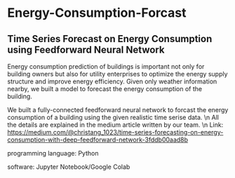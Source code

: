 # Energy-Consumption-Forcast
## Time Series Forecast on Energy Consumption using Feedforward Neural Network
Energy consumption prediction of buildings is important not only for building owners but also for utility enterprises to optimize the energy supply structure and improve energy efficiency. Given only weather information nearby, we built a model to forecast the energy consumption of the building.

We built a fully-connected feedforward neural network to forcast the energy consumption of a building using the given realistic time serise data. \n
All the details are explained in the medium article written by our team. \n
Link: https://medium.com/@christang_1023/time-series-forecasting-on-energy-consumption-with-deep-feedforward-network-3fddb00aad8b

programming language: Python

software: Jupyter Notebook/Google Colab
